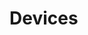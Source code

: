 # Devices

































































































































